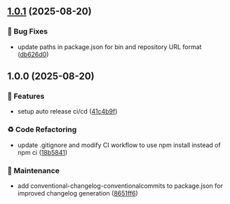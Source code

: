 ## [1.0.1](https://github.com/giovannymassuia/terminal-graph/compare/v1.0.0...v1.0.1) (2025-08-20)


### 🐛 Bug Fixes

* update paths in package.json for bin and repository URL format ([db626d0](https://github.com/giovannymassuia/terminal-graph/commit/db626d0951fd1c77ed154929f2c55386550efbc3))

## 1.0.0 (2025-08-20)


### 🚀 Features

* setup auto release ci/cd ([41c4b9f](https://github.com/giovannymassuia/terminal-graph/commit/41c4b9fe344204af91896213d03825a2e8d4d99b))


### ♻️ Code Refactoring

* update .gitignore and modify CI workflow to use npm install instead of npm ci ([18b5841](https://github.com/giovannymassuia/terminal-graph/commit/18b5841c88816ed0758e8881404571dce730882a))


### 🔧 Maintenance

* add conventional-changelog-conventionalcommits to package.json for improved changelog generation ([8651ff6](https://github.com/giovannymassuia/terminal-graph/commit/8651ff606e006e51dcf7435a42dc8201ef37f3b1))
